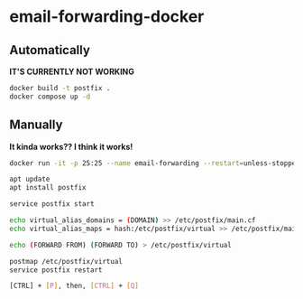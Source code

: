 # email-forwarding-docker


## Automatically
**IT'S CURRENTLY NOT WORKING**

```bash
docker build -t postfix .
docker compose up -d
```

## Manually
**It kinda works?? I think it works!**

```bash
docker run -it -p 25:25 --name email-forwarding --restart=unless-stopped ubuntu bash

apt update
apt install postfix

service postfix start

echo virtual_alias_domains = (DOMAIN) >> /etc/postfix/main.cf
echo virtual_alias_maps = hash:/etc/postfix/virtual >> /etc/postfix/main.cf

echo (FORWARD FROM) (FORWARD TO) > /etc/postfix/virtual

postmap /etc/postfix/virtual
service postfix restart

[CTRL] + [P], then, [CTRL] + [Q]
```